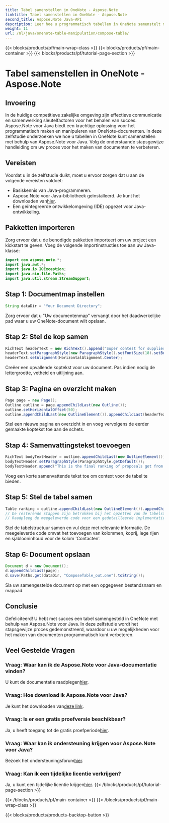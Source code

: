 ```yaml
---
title: Tabel samenstellen in OneNote - Aspose.Note
linktitle: Tabel samenstellen in OneNote - Aspose.Note
second_title: Aspose.Note Java-API
description: Leer hoe u programmatisch tabellen in OneNote samenstelt met Aspose.Note voor Java. Stapsgewijze handleiding voor het efficiënt maken van documenten.
weight: 11
url: /nl/java/onenote-table-manipulation/compose-table/
---
```


{{< blocks/products/pf/main-wrap-class >}}
{{< blocks/products/pf/main-container >}}
{{< blocks/products/pf/tutorial-page-section >}}

# Tabel samenstellen in OneNote - Aspose.Note

## Invoering
In de huidige competitieve zakelijke omgeving zijn effectieve communicatie en samenwerking sleutelfactoren voor het behalen van succes. Aspose.Note voor Java biedt een krachtige oplossing voor het programmatisch maken en manipuleren van OneNote-documenten. In deze zelfstudie onderzoeken we hoe u tabellen in OneNote kunt samenstellen met behulp van Aspose.Note voor Java. Volg de onderstaande stapsgewijze handleiding om uw proces voor het maken van documenten te verbeteren.
## Vereisten
Voordat u in de zelfstudie duikt, moet u ervoor zorgen dat u aan de volgende vereisten voldoet:
- Basiskennis van Java-programmeren.
-  Aspose.Note voor Java-bibliotheek geïnstalleerd. Je kunt het downloaden van[hier](https://releases.aspose.com/note/java/).
- Een geïntegreerde ontwikkelomgeving (IDE) opgezet voor Java-ontwikkeling.
## Pakketten importeren
Zorg ervoor dat u de benodigde pakketten importeert om uw project een kickstart te geven. Voeg de volgende importinstructies toe aan uw Java-klasse:
```java
import com.aspose.note.*;
import java.awt.*;
import java.io.IOException;
import java.nio.file.Paths;
import java.util.stream.StreamSupport;
```
## Stap 1: Documentmap instellen
```java
String dataDir = "Your Document Directory";
```
Zorg ervoor dat u "Uw documentenmap" vervangt door het daadwerkelijke pad waar u uw OneNote-document wilt opslaan.
## Stap 2: Stel de kop samen
```java
RichText headerText = new RichText().append("Super contest for suppliers.");
headerText.setParagraphStyle(new ParagraphStyle().setFontSize(18).setBold(true));
headerText.setAlignment(HorizontalAlignment.Center);
```
Creëer een opvallende koptekst voor uw document. Pas indien nodig de lettergrootte, vetheid en uitlijning aan.
## Stap 3: Pagina en overzicht maken
```java
Page page = new Page();
Outline outline = page.appendChildLast(new Outline());
outline.setHorizontalOffset(50);
outline.appendChildLast(new OutlineElement()).appendChildLast(headerText);
```
Stel een nieuwe pagina en overzicht in en voeg vervolgens de eerder gemaakte koptekst toe aan de schets.
## Stap 4: Samenvattingstekst toevoegen
```java
RichText bodyTextHeader = outline.appendChildLast(new OutlineElement()).appendChildLast(new RichText());
bodyTextHeader.setParagraphStyle(ParagraphStyle.getDefault());
bodyTextHeader.append("This is the final ranking of proposals got from our suppliers.");
```
Voeg een korte samenvattende tekst toe om context voor de tabel te bieden.
## Stap 5: Stel de tabel samen
```java
Table ranking = outline.appendChildLast(new OutlineElement()).appendChildLast(new Table());
// De resterende stappen zijn betrokken bij het opzetten van de tabelstructuur, de koprij en het toevoegen van lege rijen.
// Raadpleeg de meegeleverde code voor een gedetailleerde implementatie.
```
Stel de tabelstructuur samen en vul deze met relevante informatie. De meegeleverde code omvat het toevoegen van kolommen, koprij, lege rijen en sjablooninhoud voor de kolom 'Contacten'.
## Stap 6: Document opslaan
```java
Document d = new Document();
d.appendChildLast(page);
d.save(Paths.get(dataDir, "ComposeTable_out.one").toString());
```
Sla uw samengestelde document op met een opgegeven bestandsnaam en mappad.
## Conclusie
Gefeliciteerd! U hebt met succes een tabel samengesteld in OneNote met behulp van Aspose.Note voor Java. In deze zelfstudie wordt het stapsgewijze proces gedemonstreerd, waardoor u uw mogelijkheden voor het maken van documenten programmatisch kunt verbeteren.
## Veel Gestelde Vragen
### Vraag: Waar kan ik de Aspose.Note voor Java-documentatie vinden?
 U kunt de documentatie raadplegen[hier](https://reference.aspose.com/note/java/).
### Vraag: Hoe download ik Aspose.Note voor Java?
 Je kunt het downloaden van[deze link](https://releases.aspose.com/note/java/).
### Vraag: Is er een gratis proefversie beschikbaar?
 Ja, u heeft toegang tot de gratis proefperiode[hier](https://releases.aspose.com/).
### Vraag: Waar kan ik ondersteuning krijgen voor Aspose.Note voor Java?
 Bezoek het ondersteuningsforum[hier](https://forum.aspose.com/c/note/28).
### Vraag: Kan ik een tijdelijke licentie verkrijgen?
 Ja, u kunt een tijdelijke licentie krijgen[hier](https://purchase.aspose.com/temporary-license/).
{{< /blocks/products/pf/tutorial-page-section >}}

{{< /blocks/products/pf/main-container >}}
{{< /blocks/products/pf/main-wrap-class >}}

{{< blocks/products/products-backtop-button >}}
